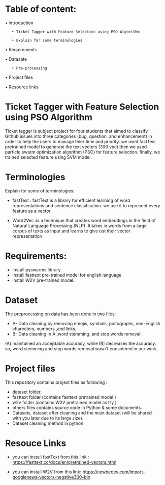 # Table of content:
• introduction

       • Ticket Tagger with Feature Selection using PSO Algorithm
         
       • Explain for some terminologies

• Requirements 

• Datasate

       • Pre-processing 

• Project files

• Resource links


# Ticket Tagger with Feature Selection using PSO Algorithm 

Ticket tagger is subject project for four students that aimed to classify Github issues into three categories (bug, question, and enhancement) in order to help the users to manage thier time and priority.  we used fastText pretrained model to generate  the text vectors (300 vec) then we used particle swarm optimization algorithm (PSO) for feature selection. finally, we trained selected feature using SVM model.

# Terminologies
Explain for some of terminologies:

*  fastText : fastText is a library for efficient learning of word representations and sentence classification. we use it to represent every feature as a vector.

*  Word2Vec :is a technique  that creates word embeddings in the field of Natural Language Processing (NLP). It takes in words from a large corpus of texts as input and learns to give out their vector representation


# Requirements: 

* install pyswarms library. 
* install fasttext pre-trained model for english language. 
* install W2V  pre-trained model. 

# Dataset 

The preprocessing on data has been done in two files:

*  A- Data cleaning by removing emojis, symbols, pictographs, non-English charecters, numbers ,and links.
*  B- Data cleaning in A ,word stemming, and stop words removal. 

(A) maintained an acceptable accuracy, while (B) decreases the accuracy. so, word stemming and stop words removal wasn't considered in our work.


# Project files 

This repository contains project files as following : 

*  dataset folder.
*  fasttext folder (contains fasttext pretrained model )
*  w2v folder (contains W2V pretrained model as try )
*  others files contains source code in Python & some documents.
*  Datasets, dataset after cleaning and the main dataset (will be shared with you later due to its large size).
*  Dataset cleaning method in python. 

# Resouce Links

* you can install fastText from this link : https://fasttext.cc/docs/en/pretrained-vectors.html

* you can install W2V from this link: https://newbedev.com/import-googlenews-vectors-negative300-bin

